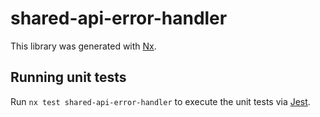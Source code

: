 # shared-api-error-handler

This library was generated with [Nx](https://nx.dev).

## Running unit tests

Run `nx test shared-api-error-handler` to execute the unit tests via [Jest](https://jestjs.io).
